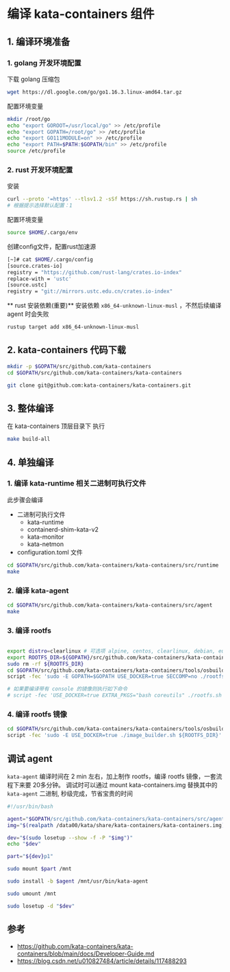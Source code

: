 # 编译 kata-containers 组件

## 1. 编译环境准备

### 1. golang 开发环境配置

下载 golang 压缩包
```bash
wget https://dl.google.com/go/go1.16.3.linux-amd64.tar.gz
```
配置环境变量

```bash
mkdir /root/go
echo "export GOROOT=/usr/local/go" >> /etc/profile
echo "export GOPATH=/root/go" >> /etc/profile
echo "export GO111MODULE=on" >> /etc/profile
echo "export PATH=$PATH:$GOPATH/bin" >> /etc/profile
source /etc/profile
```
### 2. rust 开发环境配置

安装
```bash
curl --proto '=https' --tlsv1.2 -sSf https://sh.rustup.rs | sh
# 根据提示选择默认配置：1
```

配置环境变量 
```bash
source $HOME/.cargo/env
```

创建config文件，配置rust加速源
```bash
[~]# cat $HOME/.cargo/config
[source.crates-io]
registry = "https://github.com/rust-lang/crates.io-index"
replace-with = 'ustc'
[source.ustc]
registry = "git://mirrors.ustc.edu.cn/crates.io-index"
```


** rust 安装依赖(重要)**
安装依赖 `x86_64-unknown-linux-musl` ，不然后续编译 agent 时会失败

```bash
rustup target add x86_64-unknown-linux-musl
```
## 2. kata-containers 代码下载

```bash
mkdir -p $GOPATH/src/github.com/kata-containers
cd $GOPATH/src/github.com/kata-containers/kata-containers

git clone git@github.com:kata-containers/kata-containers.git
```

## 3. 整体编译

在 kata-containers 顶层目录下 执行 

```bash
make build-all
```

## 4. 单独编译

### 1. 编译 kata-runtime 相关二进制可执行文件

此步骤会编译
- 二进制可执行文件
  - kata-runtime
  - containerd-shim-kata-v2
  - kata-monitor
  - kata-netmon
- configuration.toml 文件


```bash
cd $GOPATH/src/github.com/kata-containers/kata-containers/src/runtime
make
```

### 2. 编译 kata-agent

```bash
cd $GOPATH/src/github.com/kata-containers/kata-containers/src/agent
make 

```

### 3. 编译 rootfs

```bash

export distro=clearlinux # 可选项 alpine, centos, clearlinux, debian, euleros, fedora, suse,  ubuntu
export ROOTFS_DIR=${GOPATH}/src/github.com/kata-containers/kata-containers/tools/osbuilder/rootfs-builder/rootfs
sudo rm -rf ${ROOTFS_DIR}
cd $GOPATH/src/github.com/kata-containers/kata-containers/tools/osbuilder/rootfs-builder
script -fec 'sudo -E GOPATH=$GOPATH USE_DOCKER=true SECCOMP=no ./rootfs.sh ${distro}'

# 如果要编译带有 console 的镜像则执行如下命令
# script -fec 'USE_DOCKER=true EXTRA_PKGS="bash coreutils" ./rootfs.sh centos'
```

### 4. 编译 rootfs 镜像

```bash
cd $GOPATH/src/github.com/kata-containers/kata-containers/tools/osbuilder/image-builder
script -fec 'sudo -E USE_DOCKER=true ./image_builder.sh ${ROOTFS_DIR}'
```

## 调试 agent

`kata-agent` 编译时间在 2 min 左右，加上制作 rootfs，编译 rootfs 镜像，一套流程下来要 20多分钟。
调试时可以通过 mount kata-containers.img 替换其中的  `kata-agent` 二进制, 秒级完成，节省宝贵的时间

```bash
#!/usr/bin/bash

agent="$GOPATH/src/github.com/kata-containers/kata-containers/src/agent/target/x86_64-unknown-linux-musl/release/kata-agent"
img="$(realpath /data00/kata/share/kata-containers/kata-containers.img)"

dev="$(sudo losetup --show -f -P "$img")"
echo "$dev"

part="${dev}p1"

sudo mount $part /mnt

sudo install -b $agent /mnt/usr/bin/kata-agent

sudo umount /mnt

sudo losetup -d "$dev"
```


## 参考

- https://github.com/kata-containers/kata-containers/blob/main/docs/Developer-Guide.md
- https://blog.csdn.net/u010827484/article/details/117488293